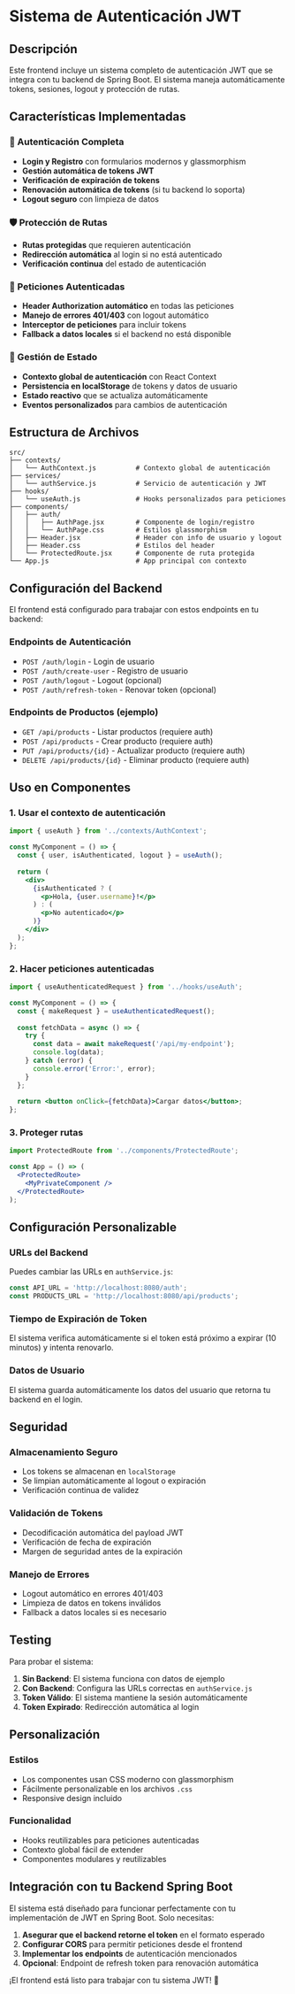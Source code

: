 # Sistema de Autenticación JWT

## Descripción
Este frontend incluye un sistema completo de autenticación JWT que se integra con tu backend de Spring Boot. El sistema maneja automáticamente tokens, sesiones, logout y protección de rutas.

## Características Implementadas

### 🔐 Autenticación Completa
- **Login y Registro** con formularios modernos y glassmorphism
- **Gestión automática de tokens JWT**
- **Verificación de expiración de tokens**
- **Renovación automática de tokens** (si tu backend lo soporta)
- **Logout seguro** con limpieza de datos

### 🛡️ Protección de Rutas
- **Rutas protegidas** que requieren autenticación
- **Redirección automática** al login si no está autenticado
- **Verificación continua** del estado de autenticación

### 📡 Peticiones Autenticadas
- **Header Authorization automático** en todas las peticiones
- **Manejo de errores 401/403** con logout automático
- **Interceptor de peticiones** para incluir tokens
- **Fallback a datos locales** si el backend no está disponible

### 💾 Gestión de Estado
- **Contexto global de autenticación** con React Context
- **Persistencia en localStorage** de tokens y datos de usuario
- **Estado reactivo** que se actualiza automáticamente
- **Eventos personalizados** para cambios de autenticación

## Estructura de Archivos

```
src/
├── contexts/
│   └── AuthContext.js          # Contexto global de autenticación
├── services/
│   └── authService.js          # Servicio de autenticación y JWT
├── hooks/
│   └── useAuth.js              # Hooks personalizados para peticiones
├── components/
│   ├── auth/
│   │   ├── AuthPage.jsx        # Componente de login/registro
│   │   └── AuthPage.css        # Estilos glassmorphism
│   ├── Header.jsx              # Header con info de usuario y logout
│   ├── Header.css              # Estilos del header
│   └── ProtectedRoute.jsx      # Componente de ruta protegida
└── App.js                      # App principal con contexto
```

## Configuración del Backend

El frontend está configurado para trabajar con estos endpoints en tu backend:

### Endpoints de Autenticación
- `POST /auth/login` - Login de usuario
- `POST /auth/create-user` - Registro de usuario
- `POST /auth/logout` - Logout (opcional)
- `POST /auth/refresh-token` - Renovar token (opcional)

### Endpoints de Productos (ejemplo)
- `GET /api/products` - Listar productos (requiere auth)
- `POST /api/products` - Crear producto (requiere auth)
- `PUT /api/products/{id}` - Actualizar producto (requiere auth)
- `DELETE /api/products/{id}` - Eliminar producto (requiere auth)

## Uso en Componentes

### 1. Usar el contexto de autenticación
```jsx
import { useAuth } from '../contexts/AuthContext';

const MyComponent = () => {
  const { user, isAuthenticated, logout } = useAuth();
  
  return (
    <div>
      {isAuthenticated ? (
        <p>Hola, {user.username}!</p>
      ) : (
        <p>No autenticado</p>
      )}
    </div>
  );
};
```

### 2. Hacer peticiones autenticadas
```jsx
import { useAuthenticatedRequest } from '../hooks/useAuth';

const MyComponent = () => {
  const { makeRequest } = useAuthenticatedRequest();
  
  const fetchData = async () => {
    try {
      const data = await makeRequest('/api/my-endpoint');
      console.log(data);
    } catch (error) {
      console.error('Error:', error);
    }
  };
  
  return <button onClick={fetchData}>Cargar datos</button>;
};
```

### 3. Proteger rutas
```jsx
import ProtectedRoute from '../components/ProtectedRoute';

const App = () => (
  <ProtectedRoute>
    <MyPrivateComponent />
  </ProtectedRoute>
);
```

## Configuración Personalizable

### URLs del Backend
Puedes cambiar las URLs en `authService.js`:
```javascript
const API_URL = 'http://localhost:8080/auth';
const PRODUCTS_URL = 'http://localhost:8080/api/products';
```

### Tiempo de Expiración de Token
El sistema verifica automáticamente si el token está próximo a expirar (10 minutos) y intenta renovarlo.

### Datos de Usuario
El sistema guarda automáticamente los datos del usuario que retorna tu backend en el login.

## Seguridad

### Almacenamiento Seguro
- Los tokens se almacenan en `localStorage`
- Se limpian automáticamente al logout o expiración
- Verificación continua de validez

### Validación de Tokens
- Decodificación automática del payload JWT
- Verificación de fecha de expiración
- Margen de seguridad antes de la expiración

### Manejo de Errores
- Logout automático en errores 401/403
- Limpieza de datos en tokens inválidos
- Fallback a datos locales si es necesario

## Testing

Para probar el sistema:

1. **Sin Backend**: El sistema funciona con datos de ejemplo
2. **Con Backend**: Configura las URLs correctas en `authService.js`
3. **Token Válido**: El sistema mantiene la sesión automáticamente
4. **Token Expirado**: Redirección automática al login

## Personalización

### Estilos
- Los componentes usan CSS moderno con glassmorphism
- Fácilmente personalizable en los archivos `.css`
- Responsive design incluido

### Funcionalidad
- Hooks reutilizables para peticiones autenticadas
- Contexto global fácil de extender
- Componentes modulares y reutilizables

## Integración con tu Backend Spring Boot

El sistema está diseñado para funcionar perfectamente con tu implementación de JWT en Spring Boot. Solo necesitas:

1. **Asegurar que el backend retorne el token** en el formato esperado
2. **Configurar CORS** para permitir peticiones desde el frontend
3. **Implementar los endpoints** de autenticación mencionados
4. **Opcional**: Endpoint de refresh token para renovación automática

¡El frontend está listo para trabajar con tu sistema JWT! 🚀
